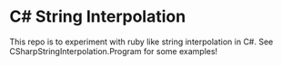 # C# String Interpolation

This repo is to experiment with ruby like string interpolation in C#. See CSharpStringInterpolation.Program for some examples!
